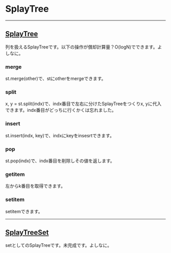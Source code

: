 # SplayTree

_____
## [SplayTree](https://github.com/titanium-22/Library/blob/main/BST/SplayTree/SplayTree.py)
列を扱えるSplayTreeです。以下の操作が償却計算量？O(logN)でできます。よしなに。
### merge
st.merge(other)で、stにotherをmergeできます。
### split
x, y = st.split(indx)で、indx番目で左右に分けたSplayTreeをつくりx, yに代入できます。indx番目がどっちに行くかくは忘れました。
### insert
st.insert(indx, key)で、indxにkeyをinsesrtできます。
### pop
st.pop(indx)で、indx番目を削除しその値を返します。
### __getitem__
左からk番目を取得できます。
### __setitem__
setitemできます。

_____
## [SplayTreeSet](https://github.com/titanium-22/Library/blob/main/BST/SplayTree/SplayTreeSet.py)
setとしてのSplayTreeです。未完成です。よしなに。
